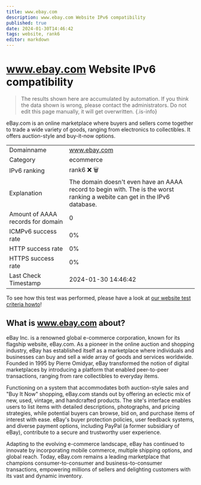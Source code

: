 ```yaml
---
title: www.ebay.com
description: www.ebay.com Website IPv6 compatibility
published: true
date: 2024-01-30T14:46:42
tags: website, rank6
editor: markdown
---
```


# www.ebay.com Website IPv6 compatibility

> The results shown here are accumulated by automation. If you think the data shown is wrong, please contact the administrators. 
> Do not edit this page manually, it will get overwritten.
{.is-info}

eBay.com is an online marketplace where buyers and sellers come together to trade a wide variety of goods, ranging from electronics to collectibles. It offers auction-style and buy-it-now options.


|   |   |
| - | - |
| Domainname | www.ebay.com
| Category | ecommerce |
| IPv6 ranking | rank6 :x: :wastebasket: |
| Explanation | The domain doesn't even have an AAAA record to begin with. The is the worst ranking a webite can get in the IPv6 database. |
| Amount of AAAA records for domain | 0 |
| ICMPv6 success rate | 0%|
| HTTP success rate | 0% |
| HTTPS success rate | 0% |
| Last Check Timestamp | 2024-01-30 14:46:42 |

To see how this test was performed, please have a look at [our website test criteria howto](/howto/testcriteria/website)!


## What is www.ebay.com about?
eBay Inc. is a renowned global e-commerce corporation, known for its flagship website, eBay.com. As a pioneer in the online auction and shopping industry, eBay has established itself as a marketplace where individuals and businesses can buy and sell a wide array of goods and services worldwide. Founded in 1995 by Pierre Omidyar, eBay transformed the notion of digital marketplaces by introducing a platform that enabled peer-to-peer transactions, ranging from rare collectibles to everyday items.

Functioning on a system that accommodates both auction-style sales and "Buy It Now" shopping, eBay.com stands out by offering an eclectic mix of new, used, vintage, and handcrafted products. The site's interface enables users to list items with detailed descriptions, photographs, and pricing strategies, while potential buyers can browse, bid on, and purchase items of interest with ease. eBay's buyer protection policies, user feedback systems, and diverse payment options, including PayPal (a former subsidiary of eBay), contribute to a secure and trustworthy user experience.

Adapting to the evolving e-commerce landscape, eBay has continued to innovate by incorporating mobile commerce, multiple shipping options, and global reach. Today, eBay.com remains a leading marketplace that champions consumer-to-consumer and business-to-consumer transactions, empowering millions of sellers and delighting customers with its vast and dynamic inventory.


